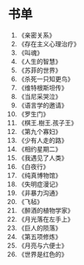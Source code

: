 # 书单

1. 《亲密关系》
2. 《存在主义心理治疗》
3. 《叫魂》
4. 《人生的智慧》
5. 《苏菲的世界》
6. 《杀死一只知更鸟》
7. 《维特根斯坦传》
8. 《当尼采哭泣》
9. 《语言学的邀请》
10. 《罗生门》
11. 《棋王.樹王.孩子王》
12. 《第九个寡妇》
13. 《少有人走的路》
14. 《相约星期二》
15. 《我遇见了人类》
16. 《白夜行》
17. 《纯真博物馆》
18. 《失明症漫记》
19. 《非暴力沟通》
20. 《飞毡》
21. 《醉酒的植物学家》
22. 《月光落在左手上》
23. 《巨人的陨落》
24. 《第五项修炼》
25. 《月亮与六便士》
26. 《世界是红色的》